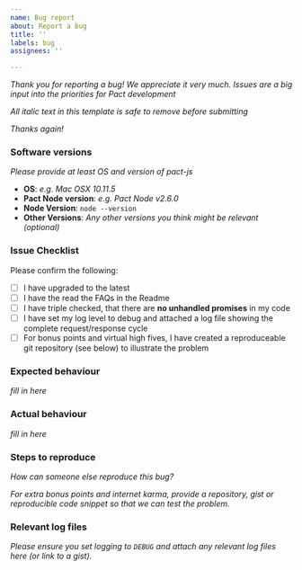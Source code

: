 ```yaml
---
name: Bug report
about: Report a bug
title: ''
labels: bug
assignees: ''

---
```


_Thank you for reporting a bug! We appreciate it very much. Issues are a big input into the priorities for Pact development_

_All italic text in this template is safe to remove before submitting_

_Thanks again!_

### Software versions

_Please provide at least OS and version of pact-js_

- **OS**: _e.g. Mac OSX 10.11.5_
- **Pact Node version**: _e.g. Pact Node v2.6.0_
- **Node Version**: `node --version`
- **Other Versions**: _Any other versions you think might be relevant (optional)_

### Issue Checklist

Please confirm the following:

- [ ] I have upgraded to the latest
- [ ] I have the read the FAQs in the Readme
- [ ] I have triple checked, that there are **no unhandled promises** in my code
- [ ] I have set my log level to debug and attached a log file showing the complete request/response cycle
- [ ] For bonus points and virtual high fives, I have created a reproduceable git repository (see below) to illustrate the problem

### Expected behaviour

_fill in here_

### Actual behaviour

_fill in here_

### Steps to reproduce

_How can someone else reproduce this bug?_

_For extra bonus points and internet karma, provide a repository, gist or reproducible code snippet so that we can test the problem._

### Relevant log files

_Please ensure you set logging to `DEBUG` and attach any relevant log files here (or link to a gist)._
